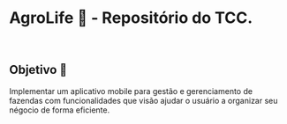 # AgroLife :ear_of_rice: - Repositório do TCC.

<br>

## Objetivo :dart:

Implementar um aplicativo mobile para gestão e gerenciamento de fazendas com funcionalidades que visão ajudar o usuário a organizar seu négocio de forma eficiente.



